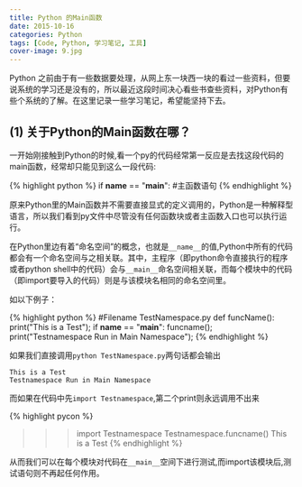 ```yaml
---
title: Python 的Main函数
date: 2015-10-16
categories: Python
tags: [Code, Python, 学习笔记, 工具]
cover-image: 9.jpg
---
```

Python 之前由于有一些数据要处理，从网上东一块西一块的看过一些资料，但要说系统的学习还是没有的，所以最近这段时间决心看些书查些资料，对Python有些个系统的了解。在这里记录一些学习笔记，希望能坚持下去。

## (1) 关于Python的Main函数在哪？ ##

一开始刚接触到Python的时候,看一个py的代码经常第一反应是去找这段代码的main函数，经常却只能见到这么一段代码:

{% highlight python %}
if __name__ == "__main__":
    #主函数语句
{% endhighlight %}

原来Python里的Main函数并不需要直接显式的定义调用的，Python是一种解释型语言，所以我们看到py文件中尽管没有任何函数块或者主函数入口也可以执行运行。

在Python里边有着“命名空间”的概念，也就是`__name__`的值,Python中所有的代码都会有一个命名空间与之相关联。其中，主程序（即python命令直接执行的程序或者python shell中的代码）会与`__main__`命名空间相关联，而每个模块中的代码（即import要导入的代码）则是与该模块名相同的命名空间里。

如以下例子：

{% highlight python %}
#Filename TestNamespace.py
def funcName():
    print("This is a Test");
if __name__ == "__main__":
    funcname();
    print("Testnamespace Run in Main Namespace");
{% endhighlight %}

如果我们直接调用`python TestNamespace.py`两句话都会输出

```
This is a Test
Testnamespace Run in Main Namespace
```

而如果在代码中先`import Testnamespace`,第二个print则永远调用不出来

{% highlight pycon %}
>>> import Testnamespace
>>> Testnamespace.funcname()
This is a Test
{% endhighlight %}

从而我们可以在每个模块对代码在`__main__`空间下进行测试,而import该模块后,测试语句则不再起任何作用。


